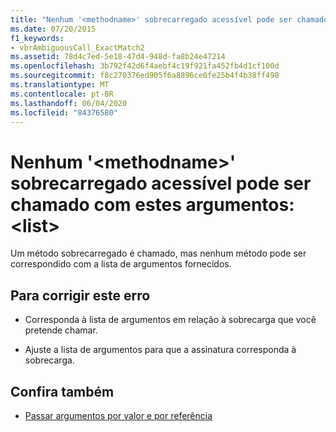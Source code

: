 ```yaml
---
title: "Nenhum '<methodname>' sobrecarregado acessível pode ser chamado com estes argumentos:  <list>"
ms.date: 07/20/2015
f1_keywords:
- vbrAmbiguousCall_ExactMatch2
ms.assetid: 78d4c7ed-5e18-47d4-948d-fa8b24e47214
ms.openlocfilehash: 3b792f42d6f4aebf4c19f921fa452fb4d1cf100d
ms.sourcegitcommit: f8c270376ed905f6a8896ce0fe25b4f4b38ff498
ms.translationtype: MT
ms.contentlocale: pt-BR
ms.lasthandoff: 06/04/2020
ms.locfileid: "84376580"
---
```

# <a name="no-accessible-overloaded-methodname-can-be-called-with-these-arguments-list"></a>Nenhum '\<methodname>' sobrecarregado acessível pode ser chamado com estes argumentos: \<list>
Um método sobrecarregado é chamado, mas nenhum método pode ser correspondido com a lista de argumentos fornecidos.  
  
## <a name="to-correct-this-error"></a>Para corrigir este erro  
  
- Corresponda à lista de argumentos em relação à sobrecarga que você pretende chamar.  
  
- Ajuste a lista de argumentos para que a assinatura corresponda à sobrecarga.  
  
## <a name="see-also"></a>Confira também

- [Passar argumentos por valor e por referência](../programming-guide/language-features/procedures/passing-arguments-by-value-and-by-reference.md)
